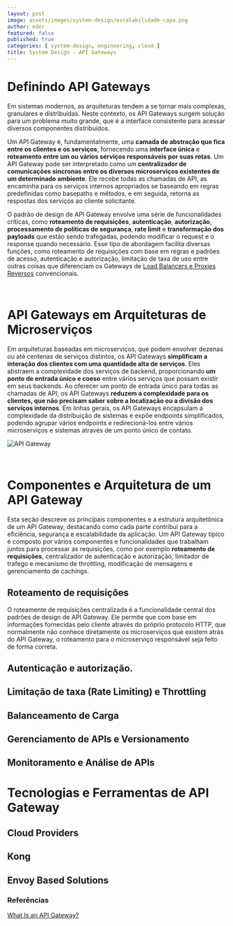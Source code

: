 ```yaml
---
layout: post
image: assets/images/system-design/escalabilidade-capa.png
author: eder
featured: false
published: true
categories: [ system-design, engineering, cloud ]
title: System Design - API Gateways
---
```


# Definindo API Gateways 

Em sistemas modernos, as arquiteturas tendem a se tornar mais complexas, granulares e distribuídas. Neste contexto, os API Gateways surgem solução para um problema muito grande, que é a interface consistente para acessar diversos componentes distribuídos. 

Um API Gateway é, fundamentalmente, uma **camada de abstração que fica entre os clientes e os serviços**, fornecendo uma **interface única** e **roteamento entre um ou vários serviços responsáveis por suas rotas**. Um API Gateway pode ser interpretado como um **centralizador de comunicações sincronas entre os diversos microserviços existentes de um determinado ambiente**. Ele recebe todas as chamadas de API, as encaminha para os serviços internos apropriados se baseando em regras predefinidas como basepaths e métodos, e em seguida, retorna as respostas dos serviços ao cliente solicitante. 

O padrão de design de API Gateway envolve uma série de funcionalidades críticas, como **roteamento de requisições**, **autenticação**, **autorização**, **processamento de políticas de segurança**, **rate limit** e **transformação dos payloads** que estão sendo trafegadas, podendo modificar o request e o response quando necessário. Esse tipo de abordagem facilita diversas funções, como roteamento de requisições com base em regras e padrões de acesso, autenticação e autorização, limitação de taxa de uso entre outras coisas que diferenciam os Gateways de [Load Balancers e Proxies Reversos]() convencionais. 

<br>

# API Gateways em Arquiteturas de Microserviços

Em arquiteturas baseadas em microserviços, que podem envolver dezenas ou até centenas de serviços distintos, os API Gateways **simplificam a interação dos clientes com uma quantidade alta de serviços**. Eles abstraem a complexidade dos serviços de backend, proporcionando **um ponto de entrada único e coeso** entre vários serviços que possam existir em seus backends. Ao oferecer um ponto de entrada único para todas as chamadas de API, os API Gateways **reduzem a complexidade para os clientes, que não precisam saber sobre a localização ou a divisão dos serviços internos**. Em linhas gerais, os API Gateways encapsulam a complexidade da distribuição de sistemas e expõe endpoints simplificados, podendo agrupar vários endpoints e redirecioná-los entre vários microserviços e sistemas através de um ponto único de contato. 

![API Gateway](/assets/images/system-design/api-gateway.png)

<br>

# Componentes e Arquitetura de um API Gateway

Esta seção descreve os principais componentes e a estrutura arquitetônica de um API Gateway, destacando como cada parte contribui para a eficiência, segurança e escalabilidade da aplicação. Um API Gateway típico é composto por vários componentes e funcionalidades que trabalham juntos para processar as requisições, como por exemplo **roteamento de requisições**, centralizador de autenticação e autorização, limitador de trafego e mecanismo de throttling, modificação de mensagens e gerenciamento de cachings.

## Roteamento de requisições

O roteamente de requisições centralizada é a funcionalidade central dos padrões de design de API Gateway. Ele permite que com base em informações fornecidas pelo cliente através do próprio protocolo HTTP, que normalmente não conhece diretamente os microserviços que existem atrás do API Gateway, o roteamento para o microserviço responsável seja feito de forma correta. 

## Autenticação e autorização.

## Limitação de taxa (Rate Limiting) e Throttling

## Balanceamento de Carga 

## Gerenciamento de APIs e Versionamento

## Monitoramento e Análise de APIs

# Tecnologias e Ferramentas de API Gateway

## Cloud Providers 

## Kong 

## Envoy Based Solutions



### Referências

[What Is an API Gateway?](https://www.nginx.com/learn/api-gateway/)

